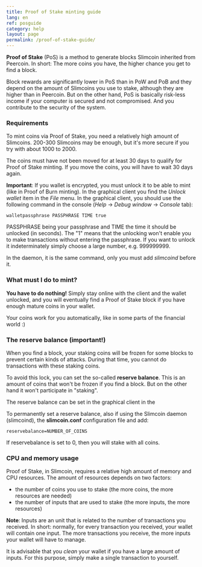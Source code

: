 ```yaml
---
title: Proof of Stake minting guide
lang: en
ref: posguide
category: help
layout: page
permalink: /proof-of-stake-guide/
---
```


**Proof of Stake** (PoS) is a method to generate blocks Slimcoin inherited from Peercoin. In short: The more coins you have, the higher chance you get to find a block.

Block rewards are significantly lower in PoS than in PoW and PoB and they depend on the amount of Slimcoins you use to stake, although they are higher than in Peercoin. But on the other hand, PoS is basically risk-less income if your computer is secured and not compromised. And you contribute to the security of the system.

### Requirements

To mint coins via Proof of Stake, you need a relatively high amount of Slimcoins. 200-300 Slimcoins may be enough, but it's more secure if you try with about 1000 to 2000.

The coins must have not been moved for at least 30 days to qualify for Proof of Stake minting. If you move the coins, you will have to wait 30 days again.

**Important**: If you wallet is encrypted, you must unlock it to be able to mint (like in Proof of Burn minting). In the graphical client you find the *Unlock wallet* item in the *File* menu. In the graphical client, you should use the following command in the console (*Help* -> *Debug window* -> *Console* tab):

```walletpassphrase PASSPHRASE TIME true```

PASSPHRASE being your passphrase and TIME the time it should be unlocked (in seconds). The "1" means that the unlocking won't enable you to make transactions without entering the passphrase. If you want to unlock it indeterminately simply choose a large number, e.g. 999999999.

In the daemon, it is the same command, only you must add *slimcoind* before it.

### What must I do to mint?

**You have to do nothing!** Simply stay online with the client and the wallet unlocked, and you will eventually find a Proof of Stake block if you have enough mature coins in your wallet.

Your coins work for you automatically, like in some parts of the financial world :)

### The reserve balance (important!)

When you find a block, your staking coins will be frozen for some blocks to prevent certain kinds of attacks. During that time, you cannot do transactions with these staking coins.

To avoid this lock, you can set the so-called **reserve balance**. This is an amount of coins that won't be frozen if you find a block. But on the other hand it won't participate in "staking".

The reserve balance can be set in the graphical client in the

To permanently set a reserve balance, also if using the Slimcoin daemon (slimcoind), the **slimcoin.conf** configuration file and add:

```reservebalance=NUMBER_OF_COINS```

If reservebalance is set to 0, then you will stake with all coins.

### CPU and memory usage

Proof of Stake, in Slimcoin, requires a relative high amount of memory and CPU resources. The amount of resources depends on two factors:

* the number of coins you use to stake (the more coins, the more resources are needed)
* the number of inputs that are used to stake (the more inputs, the more resources)

**Note**: Inputs are an unit that is related to the number of transactions you received. In short: normally, for every transaction you received, your wallet will contain one input. The more transactions you receive, the more inputs your wallet will have to manage.

It is advisable that you *clean* your wallet if you have a large amount of inputs. For this purpose, simply make a single transaction to yourself.

